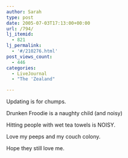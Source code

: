 ```yaml
---
author: Sarah
type: post
date: 2005-07-03T17:13:00+00:00
url: /794/
lj_itemid:
  - 821
lj_permalink:
  - '#/210276.html'
post_views_count:
  - 446
categories:
  - LiveJournal
  - "The 'Zealand"

---
```

Updating is for chumps.

Drunken Froodie is a naughty child (and noisy)

Hitting people with wet tea towels is NOISY.

Love my peeps and my couch colony.

Hope they still love me.